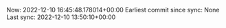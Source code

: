 Now: 2022-12-10 16:45:48.178014+00:00 Earliest commit since sync: None Last sync: 2022-12-10 13:50:10+00:00
